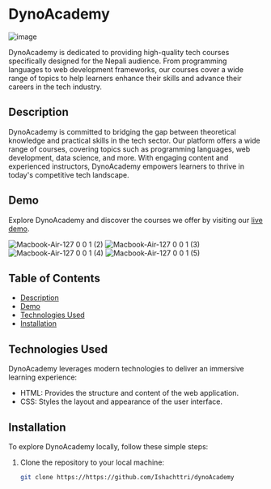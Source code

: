 # **DynoAcademy**
![image](https://github.com/Ishachttri/dynoAcademy/assets/130915454/ad588c30-0669-40b4-b784-d3c6441a61cc)


DynoAcademy is dedicated to providing high-quality tech courses specifically designed for the Nepali audience. From programming languages to web development frameworks, our courses cover a wide range of topics to help learners enhance their skills and advance their careers in the tech industry.
## **Description**

DynoAcademy is committed to bridging the gap between theoretical knowledge and practical skills in the tech sector. Our platform offers a wide range of courses, covering topics such as programming languages, web development, data science, and more. With engaging content and experienced instructors, DynoAcademy empowers learners to thrive in today's competitive tech landscape.
## **Demo**

Explore DynoAcademy and discover the courses we offer by visiting our [live demo](https://ishachttri.github.io/dynoAcademy/).


![Macbook-Air-127 0 0 1 (2)](https://github.com/Ishachttri/dynoAcademy/assets/130915454/bfb94302-d27e-4e56-88c9-857026f0c049)
![Macbook-Air-127 0 0 1 (3)](https://github.com/Ishachttri/dynoAcademy/assets/130915454/98776776-afb4-49f3-bc2c-2bc41922c08b)
![Macbook-Air-127 0 0 1 (4)](https://github.com/Ishachttri/dynoAcademy/assets/130915454/3c65c978-c335-4b9b-976c-4cbf1993fa8e)
![Macbook-Air-127 0 0 1 (5)](https://github.com/Ishachttri/dynoAcademy/assets/130915454/6350a993-4e45-4dff-ac6c-4310fb60d98c)


## Table of Contents

- [Description](#description)
- [Demo](#demo)
- [Technologies Used](#technologies-used)
- [Installation](#installation)



## **Technologies Used**

DynoAcademy leverages modern technologies to deliver an immersive learning experience:

- HTML: Provides the structure and content of the web application.
- CSS: Styles the layout and appearance of the user interface.

## **Installation**

To explore DynoAcademy locally, follow these simple steps:

1. Clone the repository to your local machine:

   ```bash
   git clone https://https://github.com/Ishachttri/dynoAcademy


